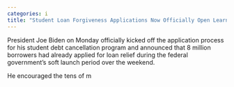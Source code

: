 ```yaml
---
categories: i
title: "Student Loan Forgiveness Applications Now Officially Open Learn More"
---
```


President Joe Biden on Monday officially kicked off the application process for his student debt cancellation program and announced that 8 million borrowers had already applied for loan relief during the federal government&#8217;s soft launch period over the weekend. 



He encouraged the tens of m